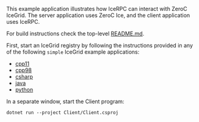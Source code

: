 This example application illustrates how IceRPC can interact with ZeroC IceGrid.
The server application uses ZeroC Ice, and the client application uses IceRPC.

For build instructions check the top-level [README.md](../../README.md).

First, start an IceGrid registry by following the instructions provided in any of the following `simple` IceGrid example
applications:

- [cpp11][1]
- [cpp98][2]
- [csharp][3]
- [java][4]
- [python][5]

In a separate window, start the Client program:

```shell
dotnet run --project Client/Client.csproj
```

[1]: https://github.com/zeroc-ice/ice-demos/tree/3.7/cpp11/IceGrid/simple
[2]: https://github.com/zeroc-ice/ice-demos/tree/3.7/cpp98/IceGrid/simple
[3]: https://github.com/zeroc-ice/ice-demos/tree/3.7/csharp/IceGrid/simple
[4]: https://github.com/zeroc-ice/ice-demos/tree/3.7/java/IceGrid/simple
[5]: https://github.com/zeroc-ice/ice-demos/tree/3.7/python/IceGrid/simple
